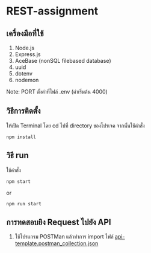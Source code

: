 # REST-assignment
 
## เครื่องมือที่ใช้
1. Node.js 
2. Express.js
3. AceBase (nonSQL filebased database)
4. uuid
5. dotenv
6. nodemon

Note: PORT ตั้งค่าที่ไฟล์ .env (ค่าเริ่มต้น 4000)

## วิธีการติดตั้ง
ให้เปิด Terminal โดย cd ไปที่ directory ของโปรเจค จากนั้นใช้คำสั่ง
```
npm install
```

## วิธี run
ใช้คำสั่ง
```
npm start
```
or
```
npm run start
```

## การทดสอบยิง Request ไปยัง API
1. ใช้โปรแกรม POSTMan แล้วทำการ import ไฟล์ [api-template.postman_collection.json](api-template.postman_collection.json)


